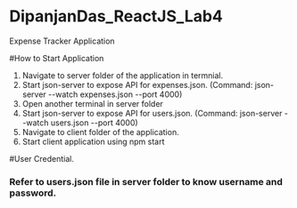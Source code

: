# DipanjanDas_ReactJS_Lab4
Expense Tracker Application

#How to Start Application  
  1. Navigate to server folder of the application in termnial.
  2. Start json-server to expose API for expenses.json. (Command: json-server --watch expenses.json --port 4000)
  3. Open another terminal in server folder
  4. Start json-server to expose API for users.json. (Command: json-server --watch users.json --port 4000)
  5. Navigate to client folder of the application.
  6. Start client application using npm start

#User Credential.
  ### Refer to users.json file in server folder to know username and password.
